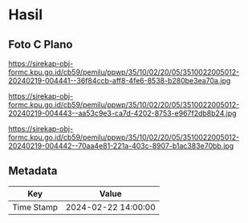 # Hasil

## Foto C Plano

https://sirekap-obj-formc.kpu.go.id/cb59/pemilu/ppwp/35/10/02/20/05/3510022005012-20240219-004441--36f84ccb-aff8-4fe6-8538-b280be3ea70a.jpg

https://sirekap-obj-formc.kpu.go.id/cb59/pemilu/ppwp/35/10/02/20/05/3510022005012-20240219-004443--aa53c9e3-ca7d-4202-8753-e967f2db8b24.jpg

https://sirekap-obj-formc.kpu.go.id/cb59/pemilu/ppwp/35/10/02/20/05/3510022005012-20240219-004442--70aa4e81-221a-403c-8907-b1ac383e70bb.jpg


## Metadata

| Key        | Value               |
| ---------- | ------------------- |
| Time Stamp | 2024-02-22 14:00:00 |



